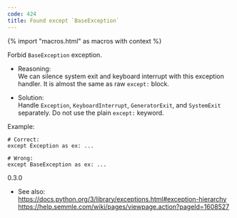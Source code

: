 ```yaml
---
code: 424
title: Found except `BaseException`
---
```


{% import "macros.html" as macros with context %}

Forbid `BaseException` exception.

  - Reasoning:  
    We can silence system exit and keyboard interrupt with this
    exception handler. It is almost the same as raw `except:` block.

  - Solution:  
    Handle `Exception`, `KeyboardInterrupt`, `GeneratorExit`, and
    `SystemExit` separately. Do not use the plain `except:` keyword.

Example:

    # Correct:
    except Exception as ex: ...
    
    # Wrong:
    except BaseException as ex: ...

<div class="versionadded">

0.3.0

</div>

  - See also:  
    <https://docs.python.org/3/library/exceptions.html#exception-hierarchy>
    <https://help.semmle.com/wiki/pages/viewpage.action?pageId=1608527>